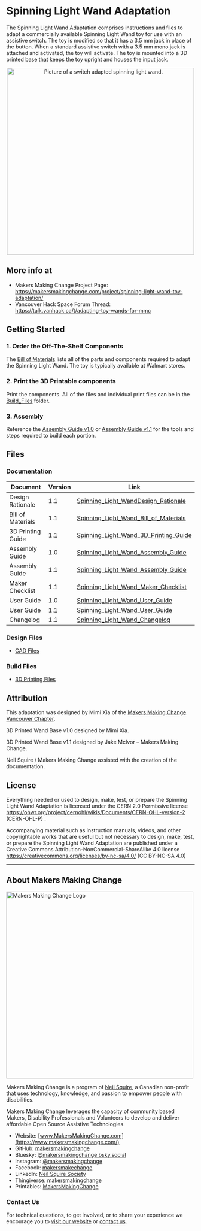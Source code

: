 # Spinning Light Wand Adaptation
The Spinning Light Wand Adaptation comprises instructions and files to adapt a commercially available Spinning Light Wand toy for use with an assistive switch. The toy is modified so that it has a 3.5 mm jack in place of the button. When a standard assistive switch with a 3.5 mm mono jack is attached and activated, the toy will activate. The toy is mounted into a 3D printed base that keeps the toy upright and houses the input jack. 

<p align="center">
 <img width="500" src="\Photos\Spinning Light Wand.png" alt="Picture of a switch adapted spinning light wand.">
</p>


## More info at
- Makers Making Change Project Page: https://makersmakingchange.com/project/spinning-light-wand-toy-adaptation/
- Vancouver Hack Space Forum Thread: https://talk.vanhack.ca/t/adapting-toy-wands-for-mmc


## Getting Started

### 1. Order the Off-The-Shelf Components

The [Bill of Materials](/Documentation/Working_Documents/Spinning_Light_Wand_BOM_V1.1.xlsx) lists all of the parts and components required to adapt the Spinning Light Wand. The toy is typically available at Walmart stores.


### 2. Print the 3D Printable components
Print the components. All of the files and individual print files can be in the [Build_Files](Build_Files) folder.

### 3. Assembly
Reference the [Assembly Guide v1.0](/Documentation/Spinning_Light_Wand_Assembly_Guide_V1.0.pdf) or [Assembly Guide v1.1](/Documentation/Spinning_Light_Wand_Assembly_Guide_V1.1.pdf) for the tools and steps required to build each portion.

## Files
### Documentation
| Document             | Version | Link |
|----------------------|---------|------|
| Design Rationale     | 1.1     | [Spinning_Light_WandDesign_Rationale](/Documentation/Spinning_Light_Wand_Design_Rationale.pdf)     |
| Bill of Materials    | 1.1     | [Spinning_Light_Wand_Bill_of_Materials](/Documentation/Working_Documents/Spinning_Light_Wand_BOM_V1.1.xlsx)     |
| 3D Printing Guide    | 1.1     | [Spinning_Light_Wand_3D_Printing_Guide](/Documentation/Spinning_Light_Wand_3D_Printing_Guide.pdf)     |
| Assembly Guide       | 1.0     | [Spinning_Light_Wand_Assembly_Guide](/Documentation/Spinning_Light_Wand_Assembly_Guide_V1.0.pdf)     |
| Assembly Guide       | 1.1     | [Spinning_Light_Wand_Assembly_Guide](/Documentation/Spinning_Light_Wand_Assembly_Guide_V1.1.pdf)     |
| Maker Checklist      | 1.1     | [Spinning_Light_Wand_Maker_Checklist](/Documentation/Spinning_Light_Wand_Checklist.pdf)     |
| User Guide           | 1.0     | [Spinning_Light_Wand_User_Guide](/Documentation/Spinning_Light_Wand_User_Guide_V1.0.pdf)    |
| User Guide           | 1.1     | [Spinning_Light_Wand_User_Guide](/Documentation/Spinning_Light_Wand_User_Guide_V1.1.pdf)    |
| Changelog            | 1.1     | [Spinning_Light_Wand_Changelog](/Documentation/Spinning_Light_Wand_Changelog.pdf)     |


### Design Files
- [CAD Files](/Design_Files)

### Build Files
 - [3D Printing Files](/Build_Files)

## Attribution
This adaptation was designed by Mimi Xia of the [Makers Making Change Vancouver Chapter](https://vanhack.ca/wp/makers-making-change-vancouver-chapter/). 

3D Printed Wand Base v1.0 designed by Mimi Xia.

3D Printed Wand Base v1.1 designed by Jake McIvor – Makers Making Change.

Neil Squire / Makers Making Change assisted with the creation of the documentation.



## License
Everything needed or used to design, make, test, or prepare the Spinning Light Wand Adaptation is licensed under the CERN 2.0 Permissive license https://ohwr.org/project/cernohl/wikis/Documents/CERN-OHL-version-2 (CERN-OHL-P) .

Accompanying material such as instruction manuals, videos, and other copyrightable works that are useful but not necessary to design, make, test, or prepare the Spinning Light Wand Adaptation are published under a Creative Commons Attribution-NonCommercial-ShareAlike 4.0 license https://creativecommons.org/licenses/by-nc-sa/4.0/ (CC BY-NC-SA 4.0)

----

<!-- ABOUT MMC START -->
## About Makers Making Change
[<img src="https://raw.githubusercontent.com/makersmakingchange/makersmakingchange/main/img/mmc_logo.svg" width="500" alt="Makers Making Change Logo">](https://www.makersmakingchange.com/)

Makers Making Change is a program of [Neil Squire](https://www.neilsquire.ca/), a Canadian non-profit that uses technology, knowledge, and passion to empower people with disabilities.

Makers Making Change leverages the capacity of community based Makers, Disability Professionals and Volunteers to develop and deliver affordable Open Source Assistive Technologies.

 - Website: [www.MakersMakingChange.com](https://www.makersmakingchange.com/)
 - GitHub: [makersmakingchange](https://github.com/makersmakingchange)
 - Bluesky: [@makersmakingchange.bsky.social](https://bsky.app/profile/makersmakingchange.bsky.social)
 - Instagram: [@makersmakingchange](https://www.instagram.com/makersmakingchange)
 - Facebook: [makersmakechange](https://www.facebook.com/makersmakechange)
 - LinkedIn: [Neil Squire Society](https://www.linkedin.com/company/neil-squire-society/)
 - Thingiverse: [makersmakingchange](https://www.thingiverse.com/makersmakingchange/about)
 - Printables: [MakersMakingChange](https://www.printables.com/@MakersMakingChange)

### Contact Us
For technical questions, to get involved, or to share your experience we encourage you to [visit our website](https://www.makersmakingchange.com/) or [contact us](https://www.makersmakingchange.com/s/contact).
<!-- ABOUT MMC END -->

